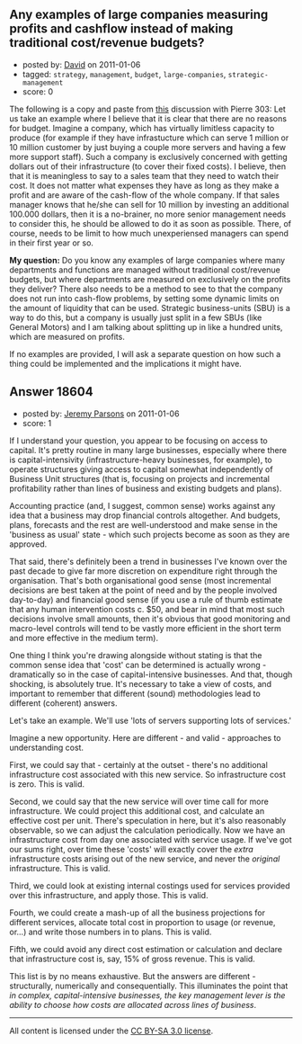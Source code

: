 ## Any examples of large companies measuring profits and cashflow instead of making traditional cost/revenue budgets?

- posted by: [David](https://stackexchange.com/users/-1/2684-david) on 2011-01-06
- tagged: `strategy`, `management`, `budget`, `large-companies`, `strategic-management`
- score: 0

The following is a copy and paste from [this][1] discussion with Pierre 303:
Let us take an example where I believe that it is clear that there are no reasons for budget. Imagine a company, which has virtually limitless capacity to produce (for example if they have infrastucture which can serve 1 million or 10 million customer by just buying a couple more servers and having a few more support staff). Such a company is exclusively concerned with getting dollars out of their infrastructure (to cover their fixed costs). I believe, then that it is meaningless to say to a sales team that they need to watch their cost. It does not matter what expenses they have as long as they make a profit and are aware of the cash-flow of the whole company. If that sales manager knows that he/she can sell for 10 million by investing an additional 100.000 dollars, then it is a no-brainer, no more senior management needs to consider this, he should be allowed to do it as soon as possible. There, of course, needs to be limit to how much unexperiensed managers can spend in their first year or so.

**My question:**
Do you know any examples of large companies where many departments and functions are managed without traditional cost/revenue budgets, but where departments are measured on exclusively on the profits they deliver? There also needs to be a method to see to that the company does not run into cash-flow problems, by setting some dynamic limits on the amount of liquidity that can be used. Strategic business-units (SBU) is a way to do this, but a company is usually just split in a few SBUs (like General Motors) and I am talking about splitting up in like a hundred units, which are measured on profits.

If no examples are provided, I will ask a separate question on how such a thing could be implemented and the implications it might have.

  [1]: http://answers.onstartups.com/questions/18486/could-the-following-be-a-good-way-to-manage-a-large-business/18568#18568


## Answer 18604

- posted by: [Jeremy Parsons](https://stackexchange.com/users/-1/4291-jeremy-parsons) on 2011-01-06
- score: 1

If I understand your question, you appear to be focusing on access to capital. It's pretty routine in many large businesses, especially where there is capital-intensivity (infrastructure-heavy businesses, for example), to operate structures giving access to capital somewhat independently of Business Unit structures (that is, focusing on projects and incremental profitability rather than lines of business and existing budgets and plans). 

Accounting practice (and, I suggest, common sense) works against any idea that a business may drop financial controls altogether. And budgets, plans, forecasts and the rest are well-understood and make sense in the 'business as usual' state - which such projects become as soon as they are approved.

That said, there's definitely been a trend in businesses I've known over the past decade to give far more discretion on expenditure right through the organisation. That's both organisational good sense (most incremental decisions are best taken at the point of need and by the people involved day-to-day) and financial good sense (if you use a rule of thumb estimate that any human intervention costs c. $50, and bear in mind that most such decisions involve small amounts, then it's obvious that good monitoring and macro-level controls will tend to be vastly more efficient in the short term and more effective in the medium term).

One thing I think you're drawing alongside without stating is that the common sense idea that 'cost' can be determined is actually wrong - dramatically so in the case of capital-intensive businesses. And that, though shocking, is absolutely true. It's necessary to take a view of costs, and important to remember that different (sound) methodologies lead to different (coherent) answers.

Let's take an example. We'll use 'lots of servers supporting lots of services.'

Imagine a new opportunity. Here are different - and valid - approaches to understanding cost.

First, we could say that - certainly at the outset - there's no additional infrastructure cost associated with this new service. So infrastructure cost is zero. This is valid.

Second, we could say that the new service will over time call for more infrastructure. We could project this additional cost, and calculate an effective cost per unit. There's speculation in here, but it's also reasonably observable, so we can adjust the calculation periodically. Now we have an infrastructure cost from day one associated with service usage. If we've got our sums right, over time these 'costs' will exactly cover the *extra* infrastructure costs arising out of the new service, and never the *original* infrastructure. This is valid.

Third, we could look at existing internal costings used for services provided over this infrastructure, and apply those. This is valid.

Fourth, we could create a mash-up of all the business projections for different services, allocate total cost in proportion to usage (or revenue, or...) and write those numbers in to plans. This is valid.

Fifth, we could avoid any direct cost estimation or calculation and declare that infrastructure cost is, say, 15% of gross revenue. This is valid.

This list is by no means exhaustive. But the answers are different - structurally, numerically and consequentially. This illuminates the point that *in complex, capital-intensive businesses, the key management lever is the ability to choose how costs are allocated across lines of business*.



---

All content is licensed under the [CC BY-SA 3.0 license](https://creativecommons.org/licenses/by-sa/3.0/).

